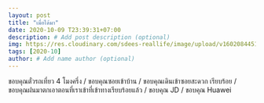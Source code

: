 ```yaml
---
layout: post
title: "เมื่อได้มา"
date: 2020-10-09 T23:39:31+07:00
description: # Add post description (optional)
img: https://res.cloudinary.com/sdees-reallife/image/upload/v1602084451/P_20160225_160318.jpg # Add image post (optional)
tags: [2020-10]
author: # Add name author (optional)
---
```

ขอบคุณตั๋วรถเที่ยว 4 โมงครึ่ง / ขอบคุณซอยเข้าบ้าน / ขอบคุณเดินเข้าซอยสะดวก เรียบร้อย / ขอบคุณฝนมาตกเอาตอนที่เราเข้าที่เข้าทางเรียบร้อยแล้ว / ขอบคุณ JD / ขอบคุณ Huawei

<i class="fa fa-child" style="color:plum"></i>

